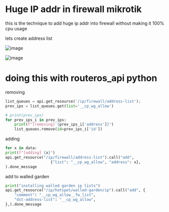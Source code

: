 # Huge IP addr in firewall mikrotik

this is the technique to add huge ip addr into firewall without making it 100% cpu usage

lets create address list

![image](/assets/dfc6abeb56962e660d3f308876c180c80ff200769f107efd28e913da5122455b327427e32516c66e565a5d3fb24f249a53ccb074953b73a1e72ab93f.png)

![image](/assets/c06f6391c17e30ee1a1b18808f5ad48034920a383a8d11f458027b83857420fb4eb300ecd25ec5080b0c9cb0313014a7738672473825ce88ea767d28.png)

# doing this with routeros_api python

removing

```python
list_queues = api.get_resource('/ip/firewall/address-list');
prev_ips = list_queues.get(list='__cp_wg_allow')

# print(prev_ips)
for prev_ips_i in prev_ips:
    print(f"[removing] {prev_ips_i['address']}")
    list_queues.remove(id=prev_ips_i['id'])

```

adding

```python
for x in data:
print(f"[adding] {x}")
api.get_resource("/ip/firewall/address-list").call("add", 
                    {"list": "__cp_wg_allow", "address": x},
).done_message
```

add to walled garden
```python
print("installing walled garden ip lists")
api.get_resource("/ip/hotspot/walled-garden/ip").call("add", {
    "comment": "__cp_wg_allow__fw_list",
    "dst-address-list": "__cp_wg_allow",
},).done_message
```